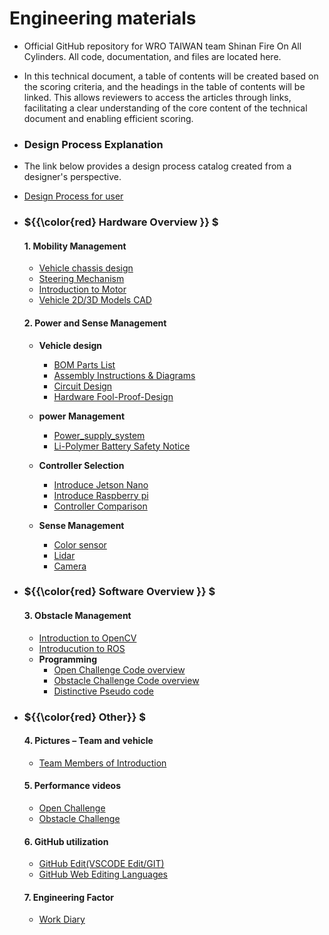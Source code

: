 Engineering materials
====

- Official GitHub repository for WRO TAIWAN team Shinan Fire On All Cylinders. All code, documentation, and files are located here.
- In this technical document, a table of contents will be created based on the scoring criteria, and the headings in the table of contents will be linked. This allows reviewers to access the articles through links, facilitating a clear understanding of the core content of the technical document and enabling efficient scoring.

- ### Design Process Explanation
- The link below provides a design process catalog created from a designer's perspective.
- [Design Process for user](./Design%20process.md)
  


- ###  ${{\color{red} Hardware Overview }} $ 
  #### 1. Mobility Management
    - [Vehicle chassis design](./schemes/vehicle_chassis_design)
    - [Steering Mechanism](h./schemes/vehicle_chassis_design#ackermann_steering_geometry)
    - [Introduction to Motor](./schemes/Motor/README.md)
    - [Vehicle 2D/3D Models CAD](./models/Vehicle_2D_3D/README.md)
    
  #### 2. Power and Sense Management
    - __Vehicle design__
      - [BOM Parts List](./schemes/Parts_List#readme)
      - [Assembly Instructions & Diagrams](./schemes/Assembly_Instructions/README.md)  
      - [Circuit Design](./models/Circuit_Design/README.md)
      - [Hardware Fool-Proof-Design](./schemes/fool-proof-design/README.md) 
    - __power Management__
      - [Power_supply_system](./schemes/Power_supply_system/README.md) 
      - [Li-Polymer Battery Safety Notice](./schemes/Li-Polymer_Battery/README.md)  
   
    - __Controller Selection__
      - [Introduce Jetson Nano ](./other/Jetson%20Nano)
      - [Introduce Raspberry pi ](./other/Raspberry_Pi)
      - [Controller Comparison ](./other/Controller%20Selection)
    - __Sense Management__
      - [Color sensor](./schemes/color_sensor/README.md)
      - [Lidar](./schemes/Lidar/README.md)
      - [Camera](./schemes/Camera/README.md)
  
- ### ${{\color{red} Software Overview }} $ 
  #### 3. Obstacle Management
    - [Introduction to OpenCV](./other/OpenCV/README.md)
    - [Introducution to ROS](./other/ROS)
    - __Programming__
      - [Open Challenge Code overview](./src/Programming/Open_Challenge)
      - [Obstacle Challenge Code overview](./src/Programming/Obstacle_Challenge)
      - [Distinctive Pseudo code](./src/Feature_Program/README.md)
   
- ### ${{\color{red} Other}} $
  #### 4. Pictures – Team and vehicle
    - [Team Members of Introduction](./t-photos/README.md) 

  #### 5. Performance videos
    - [Open Challenge](./video/Open_Challenge/video.md)
    - [Obstacle Challenge](./video/Obstacle_Challenge/video.md)  

  #### 6. GitHub utilization
    - [GitHub Edit(VSCODE Edit/GIT)](./src/GitHub_Edit/README.md)
    - [GitHub Web Editing Languages](./src/GitHub_Languages/README.md)  


  #### 7. Engineering Factor
    - [Work Diary](./other/work_diary/README.md)

